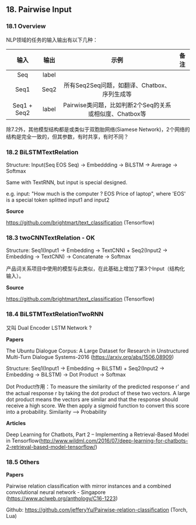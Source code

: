 

## 18. Pairwise Input
### 18.1 Overview

NLP领域的任务的输入输出有以下几种：

| 输入 | 输出 | 示例 | 备注 |
| :-: | :-: | :-: | :-: |
| Seq | label |  |  |
| Seq1 | Seq2 | 所有Seq2Seq问题，如翻译、Chatbox、序列生成等 |  |
| Seq1 + Seq2 | label | Pairwise类问题，比如判断2个Seq的关系或相似度、Chatbox等 |  | 

除7.2外，其他模型结构都是或类似于双胞胎网络(Siamese Network)，2个网络的结构是完全一致的，但其参数，有时共享，有时不同？

### 18.2 BiLSTMTextRelation

Structure: Input(Seq EOS Seq) -> Embeddding -> BiLSTM -> Average -> Softmax

Same with TextRNN, but input is special designed.

e.g. input: "How much is the computer ? EOS Price of laptop", where 'EOS' is a special token splitted input1 and input2

**Source**

https://github.com/brightmart/text_classification (Tensorflow)

### 18.3 twoCNNTextRelation - OK

Structure: Seq1(Input1 -> Embedding -> TextCNN) + Seq2(Input2 -> Embedding -> TextCNN) -> Concatenate -> Softmax

产品词关系项目中使用的模型与此类似，在此基础上增加了第3个Input（结构化输入）。

**Source**

https://github.com/brightmart/text_classification (Tensorflow)

### 18.4 BiLSTMTextRelationTwoRNN

又叫 Dual Encoder LSTM Network ?

**Papers**

The Ubuntu Dialogue Corpus: A Large Dataset for Research in Unstructured Multi-Turn Dialogue Systems-2016 (https://arxiv.org/abs/1506.08909)

Structure:  Seq1(Input1 -> Embedding -> BiLSTM) + Seq2(Input2 -> Embedding -> BiLSTM) -> Dot Product -> Softmax

Dot Product作用：To measure the similarity of the predicted response r' and the actual response r by taking the dot product of these two vectors. A large dot product means the vectors are similar and that the response should receive a high score. We then apply a sigmoid function to convert this score into a probability. Similarity --> Probability


**Articles**

Deep Learning for Chatbots, Part 2 – Implementing a Retrieval-Based Model in Tensorflow(http://www.wildml.com/2016/07/deep-learning-for-chatbots-2-retrieval-based-model-tensorflow/)

### 18.5 Others

**Papers**

Pairwise relation classification with mirror instances and a combined convolutional neural network - Singapore (https://www.aclweb.org/anthology/C16-1223)

Github: https://github.com/jefferyYu/Pairwise-relation-classification (Torch, Lua)
